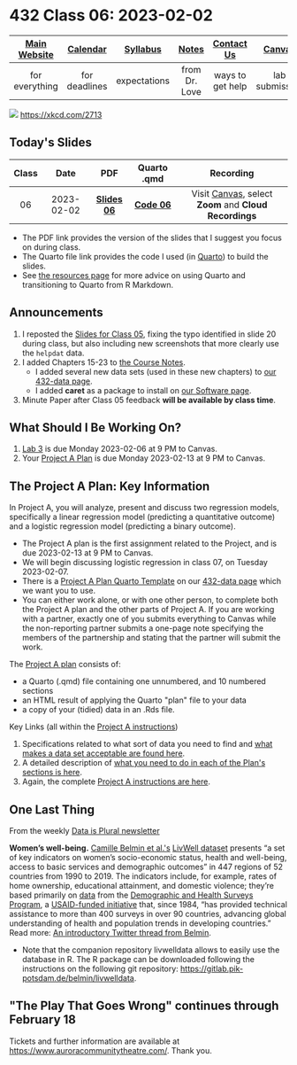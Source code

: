 # 432 Class 06: 2023-02-02

[Main Website](https://thomaselove.github.io/432-2023/) | [Calendar](https://thomaselove.github.io/432-2023/calendar.html) | [Syllabus](https://thomaselove.github.io/432-syllabus-2023/) | [Notes](https://thomaselove.github.io/432-notes/) | [Contact Us](https://thomaselove.github.io/432-2023/contact.html) | [Canvas](https://canvas.case.edu) | [Data and Code](https://github.com/THOMASELOVE/432-data) | [Sources](https://github.com/THOMASELOVE/432-classes-2023/tree/main/sources)
:-----------: | :--------------: | :----------: | :---------: | :-------------: | :-----------: | :------------: |:------:
for everything | for deadlines | expectations | from Dr. Love | ways to get help | lab submission | for downloads | to read

![](https://imgs.xkcd.com/comics/data_point.png) <https://xkcd.com/2713> 

## Today's Slides

Class | Date | PDF | Quarto .qmd | Recording
:---: | :--------: | :------: | :------: | :-------------:
06 | 2023-02-02 | **[Slides 06](https://github.com/THOMASELOVE/432-slides-2023/blob/main/slides06.pdf)** | **[Code 06](https://github.com/THOMASELOVE/432-slides-2023/blob/main/slides06.qmd)** | Visit [Canvas](https://canvas.case.edu/), select **Zoom** and **Cloud Recordings**

- The PDF link provides the version of the slides that I suggest you focus on during class.
- The Quarto file link provides the code I used (in [Quarto](https://quarto.org/)) to build the slides.
- See [the resources page](https://github.com/THOMASELOVE/432-classes-2023/tree/main/sources#learning-about-quarto-and-making-the-switch-from-r-markdown) for more advice on using Quarto and transitioning to Quarto from R Markdown. 

## Announcements
 
1. I reposted the [Slides for Class 05](https://github.com/THOMASELOVE/432-classes-2023/tree/main/class05#todays-slides), fixing the typo identified in slide 20 during class, but also including new screenshots that more clearly use the `helpdat` data.
2. I added Chapters 15-23 to [the Course Notes](https://thomaselove.github.io/432-notes/).
    - I added several new data sets (used in these new chapters) to [our 432-data page](https://github.com/THOMASELOVE/432-data).
    - I added **caret** as a package to install on [our Software page](https://thomaselove.github.io/432-2023/software.html).
3. Minute Paper after Class 05 feedback **will be available by class time**.

## What Should I Be Working On?

1. [Lab 3](https://thomaselove.github.io/432-2023/lab3.html) is due Monday 2023-02-06 at 9 PM to Canvas.
2. Your [Project A Plan](https://thomaselove.github.io/432-2023/projA.html) is due Monday 2023-02-13 at 9 PM to Canvas.

## The Project A Plan: Key Information

In Project A, you will analyze, present and discuss two regression models, specifically a linear regression model (predicting a quantitative outcome) and a logistic regression model (predicting a binary outcome). 

- The Project A plan is the first assignment related to the Project, and is due 2023-02-13 at 9 PM to Canvas.
- We will begin discussing logistic regression in class 07, on Tuesday 2023-02-07.
- There is a [Project A Plan Quarto Template](https://raw.githubusercontent.com/THOMASELOVE/432-data/master/templates/projectAplan_template.qmd) on our [432-data page](https://github.com/THOMASELOVE/432-data) which we want you to use.
- You can either work alone, or with one other person, to complete both the Project A plan and the other parts of Project A. If you are working with a partner, exactly one of you submits everything to Canvas while the non-reporting partner submits a one-page note specifying the members of the partnership and stating that the partner will submit the work.

The [Project A plan](https://thomaselove.github.io/432-2023/projA.html#the-project-a-plan) consists of:

- a Quarto (.qmd) file containing one unnumbered, and 10 numbered sections
- an HTML result of applying the Quarto "plan" file to your data
- a copy of your (tidied) data in an .Rds file.

Key Links (all within the [Project A instructions](https://thomaselove.github.io/432-2023/projA.html))

1. Specifications related to what sort of data you need to find and [what makes a data set acceptable are found here](https://thomaselove.github.io/432-2023/projA.html#choosing-your-data).
2. A detailed description of [what you need to do in each of the Plan's sections is here](https://thomaselove.github.io/432-2023/projA.html#the-project-a-plan).
3. Again, the complete [Project A instructions are here](https://thomaselove.github.io/432-2023/projA.html).

## One Last Thing

From the weekly [Data is Plural newsletter](https://www.data-is-plural.com/)

**Women’s well-being.** [Camille Belmin et al.'s](https://www.nature.com/articles/s41597-022-01824-2) [LivWell dataset](https://zenodo.org/record/7277104) presents “a set of key indicators on women’s socio-economic status, health and well-being, access to basic services and demographic outcomes” in 447 regions of 52 countries from 1990 to 2019. The indicators include, for example, rates of home ownership, educational attainment, and domestic violence; they’re based primarily on [data](https://dhsprogram.com/data/) from the [Demographic and Health Surveys Program](https://dhsprogram.com/), a [USAID-funded initiative](https://dhsprogram.com/Who-We-Are/About-Us.cfm) that, since 1984, “has provided technical assistance to more than 400 surveys in over 90 countries, advancing global understanding of health and population trends in developing countries.” Read more: [An introductory Twitter thread from Belmin](https://twitter.com/BelminCamille/status/1597948618220384256).

- Note that the companion repository livwelldata allows to easily use the database in R. The R package can be downloaded following the instructions on the following git repository: https://gitlab.pik-potsdam.de/belmin/livwelldata.

## "The Play That Goes Wrong" continues through February 18

Tickets and further information are available at https://www.auroracommunitytheatre.com/. Thank you.
